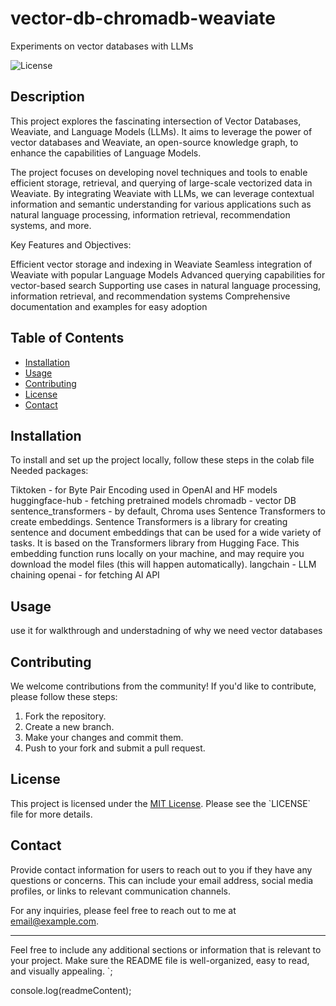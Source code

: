 # vector-db-chromadb-weaviate
Experiments on vector databases with LLMs


![License](https://img.shields.io/badge/License-Apache%202.0-blue.svg)

## Description

This project explores the fascinating intersection of Vector Databases, Weaviate, and Language Models (LLMs). It aims to leverage the power of vector databases and Weaviate, an open-source knowledge graph, to enhance the capabilities of Language Models.

The project focuses on developing novel techniques and tools to enable efficient storage, retrieval, and querying of large-scale vectorized data in Weaviate. By integrating Weaviate with LLMs, we can leverage contextual information and semantic understanding for various applications such as natural language processing, information retrieval, recommendation systems, and more.

Key Features and Objectives:

Efficient vector storage and indexing in Weaviate
Seamless integration of Weaviate with popular Language Models
Advanced querying capabilities for vector-based search
Supporting use cases in natural language processing, information retrieval, and recommendation systems
Comprehensive documentation and examples for easy adoption

## Table of Contents

- [Installation](#installation)
- [Usage](#usage)
- [Contributing](#contributing)
- [License](#license)
- [Contact](#contact)

## Installation

To install and set up the project locally, follow these steps in the colab file
Needed packages:

Tiktoken - for Byte Pair Encoding used in OpenAI and HF models
huggingface-hub - fetching pretrained models
chromadb - vector DB
sentence_transformers - by default, Chroma uses Sentence Transformers to create embeddings. Sentence Transformers is a library for creating sentence and document embeddings that can be used for a wide variety of tasks. It is based on the Transformers library from Hugging Face. This embedding function runs locally on your machine, and may require you download the model files (this will happen automatically).
langchain - LLM chaining
openai - for fetching AI API



## Usage

use it for walkthrough and understadning of why we need vector databases
## Contributing


We welcome contributions from the community! If you'd like to contribute, please follow these steps:
1. Fork the repository.
2. Create a new branch.
3. Make your changes and commit them.
4. Push to your fork and submit a pull request.

## License

This project is licensed under the [MIT License](LICENSE). Please see the \`LICENSE\` file for more details.

## Contact

Provide contact information for users to reach out to you if they have any questions or concerns. This can include your email address, social media profiles, or links to relevant communication channels.

For any inquiries, please feel free to reach out to me at [email@example.com](mailto:elvinagammed@gmail.com).

---
Feel free to include any additional sections or information that is relevant to your project. Make sure the README file is well-organized, easy to read, and visually appealing.
`;

console.log(readmeContent);

